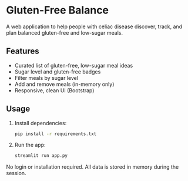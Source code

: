 # Gluten-Free Balance

A web application to help people with celiac disease discover, track, and plan balanced gluten-free and low-sugar meals.

## Features
- Curated list of gluten-free, low-sugar meal ideas
- Sugar level and gluten-free badges
- Filter meals by sugar level
- Add and remove meals (in-memory only)
- Responsive, clean UI (Bootstrap)

## Usage
1. Install dependencies:
   ```bash
   pip install -r requirements.txt
   ```
2. Run the app:
   ```bash
   streamlit run app.py
   ```
No login or installation required. All data is stored in memory during the session.
